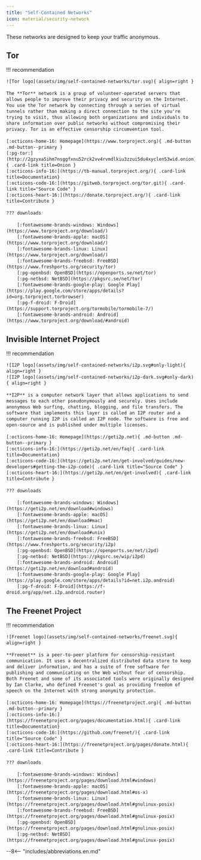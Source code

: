 ```yaml
---
title: "Self-Contained Networks"
icon: material/security-network
---
```

These networks are designed to keep your traffic anonymous.

## Tor

!!! recommendation

    ![Tor logo](assets/img/self-contained-networks/tor.svg){ align=right }

    The **Tor** network is a group of volunteer-operated servers that allows people to improve their privacy and security on the Internet. You use the Tor network by connecting through a series of virtual tunnels rather than making a direct connection to the site you're trying to visit, thus allowing both organizations and individuals to share information over public networks without compromising their privacy. Tor is an effective censorship circumvention tool.

    [:octicons-home-16: Homepage](https://www.torproject.org){ .md-button .md-button--primary }
    [:pg-tor:](http://2gzyxa5ihm7nsggfxnu52rck2vv4rvmdlkiu3zzui5du4xyclen53wid.onion){ .card-link title=Onion }
    [:octicons-info-16:](https://tb-manual.torproject.org/){ .card-link title=Documentation}
    [:octicons-code-16:](https://gitweb.torproject.org/tor.git){ .card-link title="Source Code" }
    [:octicons-heart-16:](https://donate.torproject.org/){ .card-link title=Contribute }

    ??? downloads

        [:fontawesome-brands-windows: Windows](https://www.torproject.org/download/)
        [:fontawesome-brands-apple: macOS](https://www.torproject.org/download/)
        [:fontawesome-brands-linux: Linux](https://www.torproject.org/download/)
        [:fontawesome-brands-freebsd: FreeBSD](https://www.freshports.org/security/tor)
        [:pg-openbsd: OpenBSD](https://openports.se/net/tor)
        [:pg-netbsd: NetBSD](https://pkgsrc.se/net/tor)
        [:fontawesome-brands-google-play: Google Play](https://play.google.com/store/apps/details?id=org.torproject.torbrowser)
        [:pg-f-droid: F-Droid](https://support.torproject.org/tormobile/tormobile-7/)
        [:fontawesome-brands-android: Android](https://www.torproject.org/download/#android)

## Invisible Internet Project

!!! recommendation

    ![I2P logo](assets/img/self-contained-networks/i2p.svg#only-light){ align=right }
    ![I2P logo](assets/img/self-contained-networks/i2p-dark.svg#only-dark){ align=right }

    **I2P** is a computer network layer that allows applications to send messages to each other pseudonymously and securely. Uses include anonymous Web surfing, chatting, blogging, and file transfers. The software that implements this layer is called an I2P router and a computer running I2P is called an I2P node. The software is free and open-source and is published under multiple licenses.

    [:octicons-home-16: Homepage](https://geti2p.net){ .md-button .md-button--primary }
    [:octicons-info-16:](https://geti2p.net/en/faq){ .card-link title=Documentation}
    [:octicons-code-16:](https://geti2p.net/en/get-involved/guides/new-developers#getting-the-i2p-code){ .card-link title="Source Code" }
    [:octicons-heart-16:](https://geti2p.net/en/get-involved){ .card-link title=Contribute }

    ??? downloads

        [:fontawesome-brands-windows: Windows](https://geti2p.net/en/download#windows)
        [:fontawesome-brands-apple: macOS](https://geti2p.net/en/download#mac)
        [:fontawesome-brands-linux: Linux](https://geti2p.net/en/download#unix)
        [:fontawesome-brands-freebsd: FreeBSD](https://www.freshports.org/security/i2p)
        [:pg-openbsd: OpenBSD](https://openports.se/net/i2pd)
        [:pg-netbsd: NetBSD](https://pkgsrc.se/wip/i2pd)
        [:fontawesome-brands-android: Android](https://geti2p.net/en/download#android)
        [:fontawesome-brands-google-play: Google Play](https://play.google.com/store/apps/details?id=net.i2p.android)
        [:pg-f-droid: F-Droid](https://f-droid.org/app/net.i2p.android.router)

## The Freenet Project

!!! recommendation

    ![Freenet logo](assets/img/self-contained-networks/freenet.svg){ align=right }

    **Freenet** is a peer-to-peer platform for censorship-resistant communication. It uses a decentralized distributed data store to keep and deliver information, and has a suite of free software for publishing and communicating on the Web without fear of censorship. Both Freenet and some of its associated tools were originally designed by Ian Clarke, who defined Freenet's goal as providing freedom of speech on the Internet with strong anonymity protection.

    [:octicons-home-16: Homepage](https://freenetproject.org){ .md-button .md-button--primary }
    [:octicons-info-16:](https://freenetproject.org/pages/documentation.html){ .card-link title=Documentation}
    [:octicons-code-16:](https://github.com/freenet/){ .card-link title="Source Code" }
    [:octicons-heart-16:](https://freenetproject.org/pages/donate.html){ .card-link title=Contribute }

    ??? downloads

        [:fontawesome-brands-windows: Windows](https://freenetproject.org/pages/download.html#windows)
        [:fontawesome-brands-apple: macOS](https://freenetproject.org/pages/download.html#os-x)
        [:fontawesome-brands-linux: Linux](https://freenetproject.org/pages/download.html#gnulinux-posix)
        [:fontawesome-brands-freebsd: FreeBSD](https://freenetproject.org/pages/download.html#gnulinux-posix)
        [:pg-openbsd: OpenBSD](https://freenetproject.org/pages/download.html#gnulinux-posix)
        [:pg-netbsd: NetBSD](https://freenetproject.org/pages/download.html#gnulinux-posix)

--8<-- "includes/abbreviations.en.md"
